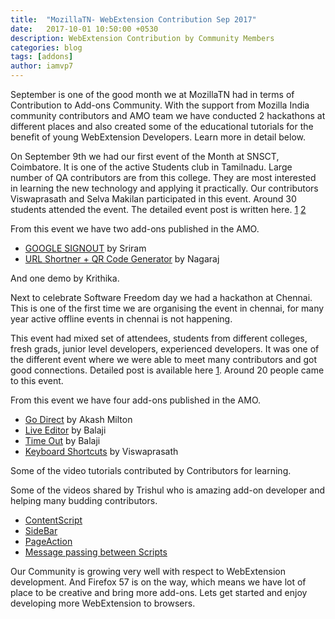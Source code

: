 ```yaml
---
title:  "MozillaTN- WebExtension Contribution Sep 2017"
date:   2017-10-01 10:50:00 +0530
description: WebExtension Contribution by Community Members 
categories: blog
tags: [addons]
author: iamvp7
---
```


September is one of the good month we at MozillaTN had in terms of Contribution to Add-ons Community. With the support from Mozilla India community contributors and AMO team we have conducted 2 hackathons at different places and also created some of the educational tutorials for the benefit of young WebExtension Developers. Learn more in detail below.

On September 9th we had our first event of the Month at SNSCT, Coimbatore. It is one of the active Students club in Tamilnadu. Large number of QA contributors are from this college. They are most interested in learning the new technology and applying it practically. Our contributors Viswaprasath and Selva Makilan participated in this event. Around 30 students attended the event. The detailed event post is written here. [1](http://iamvp7.in/SNSCT-MozActivate-WebExt-workshop/) [2](https://selvamakilan.wordpress.com/2017/09/26/addons-campaign-snsct/)

From this event we have two add-ons published in the AMO.

- [GOOGLE SIGNOUT](https://addons.mozilla.org/en-GB/firefox/addon/google-signout/?src=search) by Sriram
- [URL Shortner + QR Code Generator](https://addons.mozilla.org/en-GB/firefox/addon/url-shartner-qr-code-generator/?src=search) by Nagaraj

And one demo by Krithika.

Next to celebrate Software Freedom day we had a hackathon at Chennai. This is one of the first time we are organising the event in chennai, for many year active offline events in chennai is not happening.

This event had mixed set of attendees, students from different colleges, fresh grads, junior level developers, experienced developers. It was one of the different event where we were able to meet many contributors and got good connections. Detailed post is available here [1](http://iamvp7.in/SFDHack-MozActivate-WebExt-workshop/).  Around 20 people came to this event.

From this event we have four add-ons published in the AMO.

- [Go Direct](https://addons.mozilla.org/en-GB/firefox/addon/go-direct/) by Akash Milton
- [Live Editor](https://addons.mozilla.org/en-US/firefox/addon/live-editor/) by Balaji
- [Time Out](https://addons.mozilla.org/en-US/firefox/addon/time-out-for-your-tasks/) by Balaji
- [Keyboard Shortcuts](https://addons.mozilla.org/en-US/firefox/addon/move-tabs-keys/) by Viswaprasath

Some of the video tutorials contributed by Contributors for learning.

Some of the videos shared by Trishul who is amazing add-on developer and helping many budding contributors.

- [ContentScript](https://www.youtube.com/watch?v=WrEgBDg56sM)
- [SideBar](https://www.youtube.com/watch?v=F6Up_yGfuJw)
- [PageAction](https://www.youtube.com/watch?v=RBI-j8USuJs)
- [Message passing between Scripts](https://www.youtube.com/watch?v=DNJ3AGBMm2o)


Our Community is growing very well with respect to WebExtension development. And Firefox 57 is on the way, which means we have lot of place to be creative and bring more add-ons. Lets get started and enjoy developing more WebExtension to browsers.


